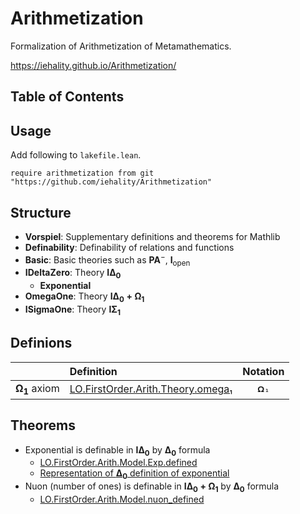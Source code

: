 # Arithmetization

Formalization of Arithmetization of Metamathematics.

https://iehality.github.io/Arithmetization/

## Table of Contents

## Usage
  Add following to `lakefile.lean`.
  ```lean
  require arithmetization from git "https://github.com/iehality/Arithmetization"
  ```

## Structure

- **Vorspiel**: Supplementary definitions and theorems for Mathlib
- **Definability**: Definability of relations and functions
- **Basic**: Basic theories such as $\mathbf{PA}^-$, $\mathbf{I}_\mathrm{open}$
- **IDeltaZero**: Theory $\mathbf{I\Delta_0}$
  - **Exponential**
- **OmegaOne**: Theory $\mathbf{I\Delta_0 + \Omega_1}$
- **ISigmaOne**: Theory $\mathbf{I\Sigma_1}$

## Definions

|                           | Definition                                 |   Notation   |
| ------------------------- | :----------------------------------------- | :----------: |
| $\mathbf{\Omega_1}$ axiom | [LO.FirstOrder.Arith.Theory.omega₁](https://iehality.github.io/Arithmetization/Arithmetization/OmegaOne/Basic.html#LO.FirstOrder.Arith.Theory.omega%E2%82%81) | `𝛀₁` |

## Theorems

- Exponential is definable in $\mathbf{I\Delta_0}$ by $\mathbf{\Delta_0}$ formula
  - [LO.FirstOrder.Arith.Model.Exp.defined](https://iehality.github.io/Arithmetization/Arithmetization/IDeltaZero/Exponential/Exp.html#LO.FirstOrder.Arith.Model.Exp.defined)
  - [Representation of $\mathbf{\Delta_0}$ definition of exponential](https://github.com/iehality/Arithmetization/blob/master/Arithmetization/IDeltaZero/Exponential/exp.pdf)
- Nuon (number of ones) is definable in $\mathbf{I\Delta_0 + \Omega_1}$ by $\mathbf{\Delta_0}$ formula
  - [LO.FirstOrder.Arith.Model.nuon_defined](https://iehality.github.io/Arithmetization/Arithmetization/OmegaOne/Nuon.html#LO.FirstOrder.Arith.Model.nuon_defined)